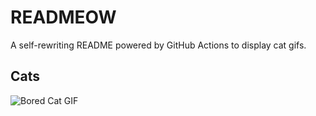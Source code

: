# READMEOW

A self-rewriting README powered by GitHub Actions to display cat gifs.

## Cats

![Bored Cat GIF](https://media0.giphy.com/media/mlvseq9yvZhba/200.gif?cid=9acd02dau6g29cr2698weig6pdjneie73so1xu4s7djj4it8&ep=v1_gifs_search&rid=200.gif&ct=g)
